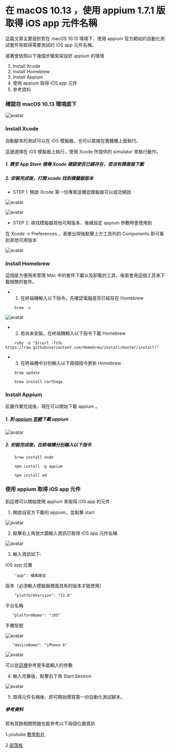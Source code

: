 # 在 macOS 10.13 ，使用 appium 1.7.1 版取得  iOS app 元件名稱

這篇文章主要是針對在 macOS 10.13 環境下，使用 appium 官方網站的自動化測試套件來取得需要測試的 iOS app 元件名稱。

 接著會依照以下幾個步驟來架設好 appium 的環境

 1. Install Xcode
 2. Install Homebrew
 3. Install Appium
 4. 使用 appium 取得 iOS app 元件
 5. 參考資料

### 確認在 macOS 10.13 環境底下

![avatar](https://i.imgur.com/xkygLQN.png)

### Install Xcode

自動腳本的測試可以在 iOS 模擬器，也可以直接在實體機上面執行。

這邊選擇在 iOS 模擬器上執行，使用 Xcode 所提供的 simulator 來執行動作。

##### 1. 請至 App Store 搜尋 Xcode 確認使否已經存在，若沒有請直接下載

##### 2. 安裝完成後，打開 xcode 找到模擬器版本

* STEP 1. 開啟 Xcode 第一份專案並確認模擬器可以成功開啟

![avatar](https://i.imgur.com/VPIlswI.png)

![avatar](https://i.imgur.com/TNtVWA9.png)

* STEP 2. 尋找模擬器其他可用版本，後續設定 appium 參數時會使用到

在 Xcode -> Preferences ，表單出現後點擊上方工具列的 Components 即可看到其他可用版本

![avatar](https://i.imgur.com/mvGEqsG.png)

### Install Homebrew

這個是方便用來管理 Mac 中的套件下載以及卸載的工具，後面會用這個工具來下載相關的套件。


* 1. 在終端機輸入以下指令，先確認電腦是否已經存在 Homebrew
```
    brew -v
```
![avatar](https://i.imgur.com/Ql7mwrn.png)

* 2. 若尚未安裝，在終端機輸入以下指令下載 Homebrew

```
    ruby -e "$(curl -fsSL https://raw.githubusercontent.com/Homebrew/install/master/install)"
```

* 3. 在終端機中分別輸入以下兩個指令更新 Homebrew

```
    brew update
```

```
    brew install carthage
```
### Install Appium

前置作業完成後，現在可以開始下載 appium 。

##### 1. 到 [appium 官網](http://appium.io/)下載 appium

![avatar](https://i.imgur.com/8BNRuQM.png)

##### 2. 安裝完成後，在終端機分別輸入以下指令

```
    brew install node
```

```
    npm install -g appium
```

```
    npm install wd
```

### 使用 appium 取得 iOS app 元件

到這裡可以開始使用 appium 來取得 iOS app 的元件

1. 開啟自官方下載的 appium，並點擊 start

![avatar](https://i.imgur.com/nobxzix.png)

2. 點擊右上角放大鏡輸入資訊已取得 iOS app 元件名稱

![avatar](https://i.imgur.com/huX4SJP.png)

3. 輸入資訊如下:

iOS app 位置

```
    "app": 檔案路徑
```
版本（必須輸入模擬器裡面具有的版本才能使用）

```
    "platformVersion": "11.0"
```
平台名稱

```
   "platformName": "iOS"
```
手機型號

![avatar](https://i.imgur.com/ELa7NEB.png)

```
   "deviceName": "iPhone 6"
```

![avatar](https://i.imgur.com/scY3UuY.png)

可以從[這裡](https://github.com/appium/appium/blob/master/docs/en/writing-running-appium/caps.md)參考更多能輸入的參數

4. 輸入完畢後，點擊右下角 Start Session

![avatar](https://i.imgur.com/v5STwkB.png)

5. 取得元件名稱後，即可開始撰寫第一份自動化測試腳本。

##### 參考資料

若有其餘相關問題也能參考以下兩個位置資訊

1.youtube [教學影片](https://www.youtube.com/watch?v=IKOXr095jtM)

2.[部落格](https://tracydeng.github.io/2017/02/appium-install/)
